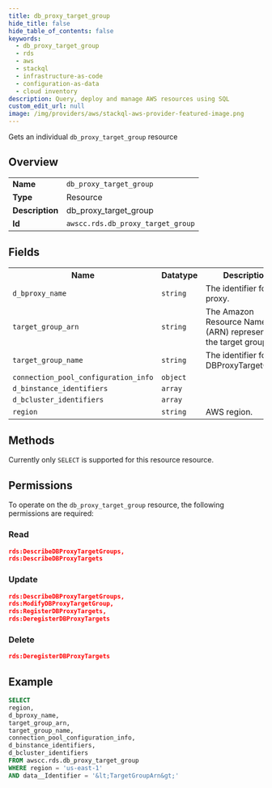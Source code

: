 ```yaml
---
title: db_proxy_target_group
hide_title: false
hide_table_of_contents: false
keywords:
  - db_proxy_target_group
  - rds
  - aws
  - stackql
  - infrastructure-as-code
  - configuration-as-data
  - cloud inventory
description: Query, deploy and manage AWS resources using SQL
custom_edit_url: null
image: /img/providers/aws/stackql-aws-provider-featured-image.png
---
```

Gets an individual <code>db_proxy_target_group</code> resource

## Overview
<table><tbody>
<tr><td><b>Name</b></td><td><code>db_proxy_target_group</code></td></tr>
<tr><td><b>Type</b></td><td>Resource</td></tr>
<tr><td><b>Description</b></td><td>db_proxy_target_group</td></tr>
<tr><td><b>Id</b></td><td><code>awscc.rds.db_proxy_target_group</code></td></tr>
</tbody></table>

## Fields
<table><tbody>
<tr><th>Name</th><th>Datatype</th><th>Description</th></tr>
<tr><td><code>d_bproxy_name</code></td><td><code>string</code></td><td>The identifier for the proxy.</td></tr>
<tr><td><code>target_group_arn</code></td><td><code>string</code></td><td>The Amazon Resource Name (ARN) representing the target group.</td></tr>
<tr><td><code>target_group_name</code></td><td><code>string</code></td><td>The identifier for the DBProxyTargetGroup</td></tr>
<tr><td><code>connection_pool_configuration_info</code></td><td><code>object</code></td><td></td></tr>
<tr><td><code>d_binstance_identifiers</code></td><td><code>array</code></td><td></td></tr>
<tr><td><code>d_bcluster_identifiers</code></td><td><code>array</code></td><td></td></tr>
<tr><td><code>region</code></td><td><code>string</code></td><td>AWS region.</td></tr>

</tbody></table>

## Methods
Currently only <code>SELECT</code> is supported for this resource resource.

## Permissions

To operate on the <code>db_proxy_target_group</code> resource, the following permissions are required:

### Read
```json
rds:DescribeDBProxyTargetGroups,
rds:DescribeDBProxyTargets
```

### Update
```json
rds:DescribeDBProxyTargetGroups,
rds:ModifyDBProxyTargetGroup,
rds:RegisterDBProxyTargets,
rds:DeregisterDBProxyTargets
```

### Delete
```json
rds:DeregisterDBProxyTargets
```


## Example
```sql
SELECT
region,
d_bproxy_name,
target_group_arn,
target_group_name,
connection_pool_configuration_info,
d_binstance_identifiers,
d_bcluster_identifiers
FROM awscc.rds.db_proxy_target_group
WHERE region = 'us-east-1'
AND data__Identifier = '&lt;TargetGroupArn&gt;'
```
